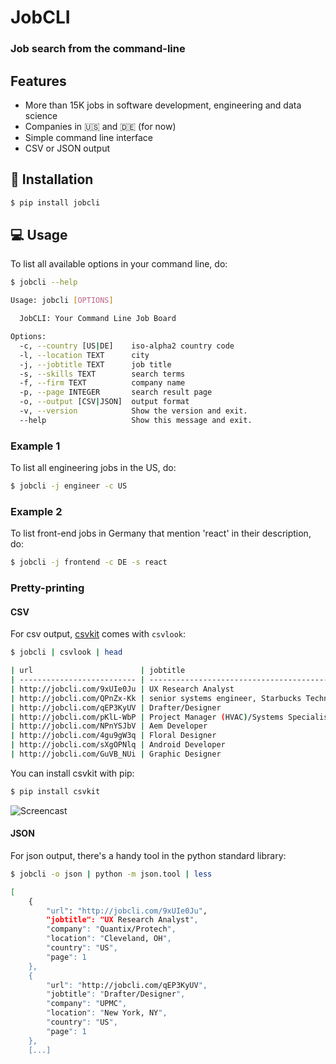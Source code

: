 # JobCLI
### Job search from the command-line

## Features
- More than 15K jobs in software development, engineering and data science 
- Companies in :us: and :de: (for now)
- Simple command line interface
- CSV or JSON output

## :electric_plug: Installation
```bash
$ pip install jobcli
```

## :computer: Usage

To list all available options in your command line, do:
```bash
$ jobcli --help

Usage: jobcli [OPTIONS]

  JobCLI: Your Command Line Job Board

Options:
  -c, --country [US|DE]    iso-alpha2 country code
  -l, --location TEXT      city
  -j, --jobtitle TEXT      job title
  -s, --skills TEXT        search terms
  -f, --firm TEXT          company name
  -p, --page INTEGER       search result page
  -o, --output [CSV|JSON]  output format
  -v, --version            Show the version and exit.
  --help                   Show this message and exit.
```

### Example 1
To list all engineering jobs in the US, do:
```bash
$ jobcli -j engineer -c US
```

### Example 2
To list front-end jobs in Germany that mention 'react' in their description, do:
```bash
$ jobcli -j frontend -c DE -s react
```

### Pretty-printing
#### CSV
For csv output, [csvkit](https://csvkit.readthedocs.io/en/1.0.2/) comes with `csvlook`:
```bash
$ jobcli | csvlook | head

| url                        | jobtitle                                              | company              | location             | country | page |
| -------------------------- | ----------------------------------------------------- | -------------------- | -------------------- | ------- | ---- |
| http://jobcli.com/9xUIe0Ju | UX Research Analyst                                   | Quantix/Protech      | Cleveland, OH        | US      | 1    |
| http://jobcli.com/QPnZx-Kk | senior systems engineer, Starbucks Technology - Se... | Starbucks            | Seattle, WA          | US      | 1    |
| http://jobcli.com/qEP3KyUV | Drafter/Designer                                      | UPMC                 | New York, NY         | US      | 1    |
| http://jobcli.com/pKlL-WbP | Project Manager (HVAC)/Systems Specialist             | Johnson Controls     | Syosset, NY          | US      | 1    |
| http://jobcli.com/NPnYSJbV | Aem Developer                                         | TCS                  | Cleveland, OH        | US      | 1    |
| http://jobcli.com/4gu9gW3q | Floral Designer                                       | Daniels Foods Sentry | Walworth, WI         | US      | 1    |
| http://jobcli.com/sXgOPNlq | Android Developer                                     | BuzzHero             | San Francisco, CA    | US      | 1    |
| http://jobcli.com/GuVB_NUi | Graphic Designer                                      | Jillian's Circus     | Oceanside, NY        | US      | 1    |
```
You can install csvkit with pip:
```bash
$ pip install csvkit
```

![Screencast](https://s3.amazonaws.com/aws-website-jobclicom-iq2rf/assets/img/screencast.gif)


#### JSON
For json output, there's a handy tool in the python standard library:
```bash
$ jobcli -o json | python -m json.tool | less

[
    {
        "url": "http://jobcli.com/9xUIe0Ju",
        "jobtitle": "UX Research Analyst",
        "company": "Quantix/Protech",
        "location": "Cleveland, OH",
        "country": "US",
        "page": 1
    },
    {
        "url": "http://jobcli.com/qEP3KyUV",
        "jobtitle": "Drafter/Designer",
        "company": "UPMC",
        "location": "New York, NY",
        "country": "US",
        "page": 1
    },
    [...]
```

